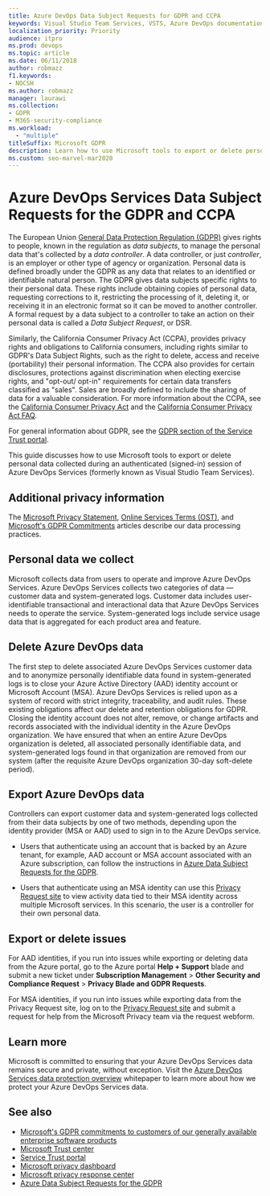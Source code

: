 ```yaml
---
title: Azure DevOps Data Subject Requests for GDPR and CCPA
keywords: Visual Studio Team Services, VSTS, Azure DevOps documentation, privacy, GDPR, CCPA
localization_priority: Priority
audience: itpro
ms.prod: devops
ms.topic: article
ms.date: 06/11/2018
author: robmazz
f1.keywords:
- NOCSH
ms.author: robmazz
manager: laurawi
ms.collection: 
- GDPR
- M365-security-compliance
ms.workload:
  - "multiple"
titleSuffix: Microsoft GDPR
description: Learn how to use Microsoft tools to export or delete personal data collected during an authenticated session of Azure DevOps Services.
ms.custom: seo-marvel-mar2020
---
```

# Azure DevOps Services Data Subject Requests for the GDPR and CCPA

The European Union [General Data Protection Regulation (GDPR)](https://ec.europa.eu/justice/data-protection/reform/index_en.htm) gives rights to people, known in the regulation as *data subjects*, to manage the personal data that's collected by a *data controller*. A data controller, or just *controller*, is an employer or other type of agency or organization. Personal data is defined broadly under the GDPR as any data that relates to an identified or identifiable natural person. The GDPR gives data subjects specific rights to their personal data. These rights include obtaining copies of personal data, requesting corrections to it, restricting the processing of it, deleting it, or receiving it in an electronic format so it can be moved to another controller. A formal request by a data subject to a controller to take an action on their personal data is called a *Data Subject Request*, or DSR.

Similarly, the California Consumer Privacy Act (CCPA), provides privacy rights and obligations to California consumers, including rights similar to GDPR's Data Subject Rights, such as the right to delete, access and receive (portability) their personal information.  The CCPA also provides for certain disclosures, protections against discrimination when electing exercise rights, and "opt-out/ opt-in" requirements for certain data transfers classified as "sales". Sales are broadly defined to include the sharing of data for a valuable consideration. For more information about the CCPA, see the [California Consumer Privacy Act](offering-ccpa.md) and the [California Consumer Privacy Act FAQ](ccpa-faq.md).

For general information about GDPR, see the [GDPR section of the Service Trust portal](https://servicetrust.microsoft.com/ViewPage/GDPRGetStarted).

This guide discusses how to use Microsoft tools to export or delete personal data collected during an authenticated (signed-in) session of Azure DevOps Services (formerly known as Visual Studio Team Services).

## Additional privacy information

The [Microsoft Privacy Statement](https://privacy.microsoft.com/privacystatement), [Online Services Terms (OST)](https://www.microsoft.com/licensing/product-licensing/products.aspx), and [Microsoft's GDPR Commitments](/legal/gdpr) articles describe our data processing practices.

## Personal data we collect

Microsoft collects data from users to operate and improve Azure DevOps Services. Azure DevOps Services collects two categories of data — customer data and system-generated logs. Customer data includes user-identifiable transactional and interactional data that Azure DevOps Services needs to operate the service. System-generated logs include service usage data that is aggregated for each product area and feature.

## Delete Azure DevOps data

The first step to delete associated Azure DevOps Services customer data and to anonymize personally identifiable data found in system-generated logs is to close your Azure Active Directory (AAD) identity account or Microsoft Account (MSA). Azure DevOps Services is relied upon as a system of record with strict integrity, traceability, and audit rules. These existing obligations affect our delete and retention obligations for GDPR. Closing the identity account does not alter, remove, or change artifacts and records associated with the individual identity in the Azure DevOps organization. We have ensured that when an entire Azure DevOps organization is deleted, all associated personally identifiable data, and system-generated logs found in that organization are removed from our system (after the requisite Azure DevOps organization 30-day soft-delete period).

## Export Azure DevOps data

Controllers can export customer data and system-generated logs collected from their data subjects by one of two methods, depending upon the identity provider (MSA or AAD) used to sign in to the Azure DevOps service.

- Users that authenticate using an account that is backed by an Azure tenant, for example, AAD account or MSA account associated with an Azure subscription, can follow the instructions in [Azure Data Subject Requests for the GDPR](gdpr-dsr-azure.md).

- Users that authenticate using an MSA identity can use this [Privacy Request site](https://www.microsoft.com/concern/privacyrequest-msa) to view activity data tied to their MSA identity across multiple Microsoft services. In this scenario, the user is a controller for their own personal data.

## Export or delete issues

For AAD identities, if you run into issues while exporting or deleting data from the Azure portal, go to the Azure portal **Help + Support** blade and submit a new ticket under **Subscription Management** > **Other Security and Compliance Request** > **Privacy Blade and GDPR Requests**.

For MSA identities, if you run into issues while exporting data from the Privacy Request site, log on to the [Privacy Request site](https://www.microsoft.com/concern/privacyrequest-msa) and submit a request for help from the Microsoft Privacy team via the request webform.

## Learn more

Microsoft is committed to ensuring that your Azure DevOps Services data remains secure and private, without exception. Visit the [Azure DevOps Services data protection overview](/vsts/articles/team-services-security-whitepaper) whitepaper to learn more about how we protect your Azure DevOps Services data.

## See also

- [Microsoft's GDPR commitments to customers of our generally available enterprise software products](https://docs.microsoft.com/legal/gdpr)
- [Microsoft Trust center](https://www.microsoft.com/trust-center/privacy/gdpr-overview)
- [Service Trust portal](https://servicetrust.microsoft.com/ViewPage/GDPRGetStarted)
- [Microsoft privacy dashboard](https://account.microsoft.com/privacy)
- [Microsoft privacy response center](https://aka.ms/userprivacysite)
- [Azure Data Subject Requests for the GDPR](gdpr-dsr-azure.md)
